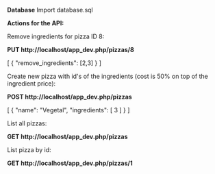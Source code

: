 **Database**
Import database.sql

**Actions for the API:**

Remove ingredients for pizza ID 8:

**PUT http://localhost/app_dev.php/pizzas/8**

[
   {
      "remove_ingredients": [2,3]
   }
]

Create new pizza with id's of the ingredients (cost is 50% on top of the ingredient price):

**POST http://localhost/app_dev.php/pizzas**

[
   {
      "name": "Vegetal",
      "ingredients": [
        3
      ]
   }
]



List all pizzas:

**GET http://localhost/app_dev.php/pizzas**

List pizza by id:

**GET http://localhost/app_dev.php/pizzas/1**
